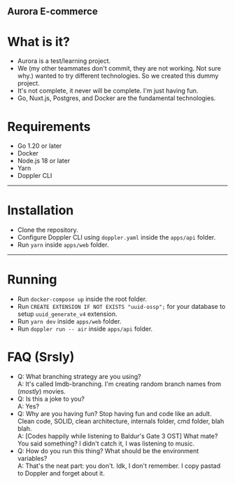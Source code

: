 Aurora E-commerce
---
# What is it?
* Aurora is a test/learning project.
* We (my other teammates don't commit, they are not working. Not sure why.) wanted
to try different technologies. So we created this dummy project.
* It's not complete, it never will be complete. I'm just having fun.
* Go, Nuxt.js, Postgres, and Docker are the fundamental technologies.
# Requirements
* Go 1.20 or later
* Docker
* Node.js 18 or later
* Yarn
* Doppler CLI
---
# Installation
* Clone the repository.
* Configure Doppler CLI using `doppler.yaml` inside the `apps/api` folder.
* Run `yarn` inside `apps/web` folder.
---
# Running
* Run `docker-compose up` inside the root folder.
* Run `CREATE EXTENSION IF NOT EXISTS "uuid-ossp";` for your database to setup `uuid_generate_v4` extension.
* Run `yarn dev` inside `apps/web` folder.
* Run `doppler run -- air` inside `apps/api` folder.
# FAQ (Srsly)
* Q: What branching strategy are you using?  
  A: It's called Imdb-branching. I'm creating random branch names from (*mostly*) movies. 
* Q: Is this a joke to you?  
  A: Yes?
* Q: Why are you having fun? Stop having fun and code like an adult. Clean code, SOLID, clean architecture, internals folder, cmd folder, blah blah.  
  A: [Codes happily while listening to Baldur's Gate 3 OST] What mate? You said something? I didn't catch it, I was listening to music.
* Q: How do you run this thing? What should be the environment variables?  
  A: That's the neat part: you don't. Idk, I don't remember. I copy pastad to Doppler and forget about it.
